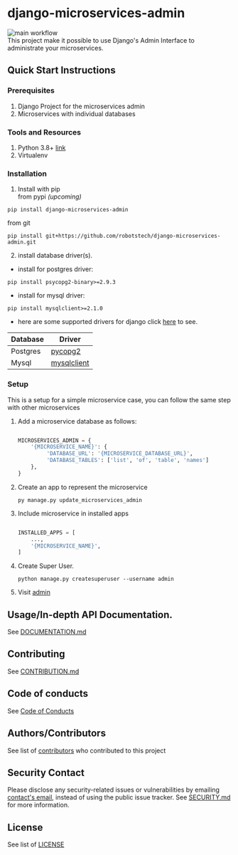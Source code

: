 # django-microservices-admin
![main workflow](https://github.com/iamr0b0tx/json-api/actions/workflows/main.yml/badge.svg) <br>
This project make it possible to use Django's Admin Interface to administrate your microservices.


## Quick Start Instructions
### Prerequisites

1. Django Project for the microservices admin
2. Microservices with individual databases

### Tools and Resources
1. Python 3.8+ [link](https://www.python.org/downloads/release/python-387/)
2. Virtualenv

### Installation
1. Install with pip <br /> from pypi *(upcoming)*  
 ``` shell
 pip install django-microservices-admin
 ```
 from git  
 ```
 pip install git+https://github.com/robotstech/django-microservices-admin.git
 ```
2. install database driver(s). <br /> 
 - install for postgres driver: 
 ``` shell 
 pip install psycopg2-binary>=2.9.3
 ```
 - install for mysql driver: 
 ``` shell 
 pip install mysqlclient>=2.1.0
 ```

 - here are some supported drivers for django click [here](https://docs.djangoproject.com/en/4.0/ref/databases/
 ) to see.

| Database   |    Driver   |
| --------   | --------  |
| Postgres | [pycopg2](https://pypi.org/project/psycopg2/)|
| Mysql  | [mysqlclient](https://pypi.org/project/mysqlclient/)|


### Setup
This is a setup for a simple microservice case, you can follow the same step with other microservices
1. Add a microservice database as follows:
   ```python
   
   MICROSERVICES_ADMIN = {
       '{MICROSERVICE_NAME}': {
            'DATABASE_URL': '{MICROSERVICE_DATABASE_URL}',
            'DATABASE_TABLES': ['list', 'of', 'table', 'names']
       },
   }
   ```
2. Create an app to represent the microservice
   ``` shell 
   py manage.py update_microservices_admin
   ```
3. Include microservice in installed apps
    ```python
   
    INSTALLED_APPS = [
        ...,
        '{MICROSERVICE_NAME}',
    ]
    ```
4. Create Super User.
    ```shell
    python manage.py createsuperuser --username admin
    ```
5. Visit [admin](http://127.0.0.1:8000/admin/)

## Usage/In-depth API Documentation.
See [DOCUMENTATION.md](DOCUMENTATION.md)

## Contributing
See [CONTRIBUTION.md](CONTRIBUTION.md)

## Code of conducts
See [Code of Conducts](CODE_OF_CONDUCT.md)

## Authors/Contributors
See list of [contributors](https://github.com/robotstech/django-microservices-admin/graphs/contributors) 
who contributed to this project

## Security Contact
Please disclose any security-related issues or vulnerabilities by emailing 
[contact's email](mailto:tech@robotslimited.com), instead of using the public issue tracker. 
See [SECURITY.md](SECURITY.md) for more information.

## License
See list of [LICENSE](LICENSE) 